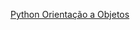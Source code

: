 <a href="https://github.com/GabrielTozatti/python-orientacao-a-objetos/tree/main">Python Orientação a Objetos</a>
